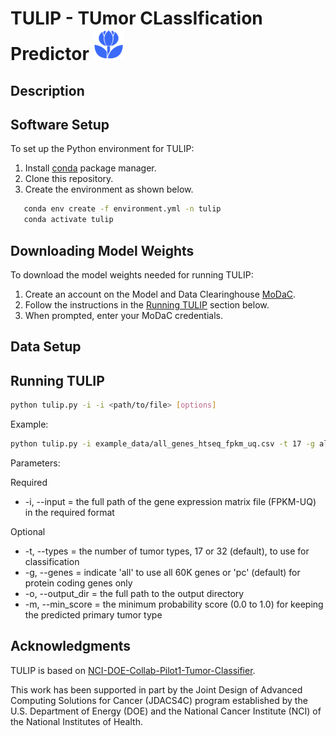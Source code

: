 # TULIP - TUmor CLassIfication Predictor <img src = "images/tulip.svg" width = "50" height = "50">

## Description

## Software Setup

To set up the Python environment for TULIP:
1. Install [conda](https://docs.conda.io/en/latest/) package manager. 
2. Clone this repository. 
3. Create the environment as shown below.

```bash
   conda env create -f environment.yml -n tulip
   conda activate tulip
```

## Downloading Model Weights

To download the model weights needed for running TULIP:
1. Create an account on the Model and Data Clearinghouse [MoDaC](https://modac.cancer.gov). 
2. Follow the instructions in the [Running TULIP](https://github.com/CBIIT/TULIP/blob/main/README.md#running-tulip) section below.
3. When prompted, enter your MoDaC credentials.

## Data Setup



## Running TULIP

```bash
python tulip.py -i -i <path/to/file> [options]
```

Example:

```bash
python tulip.py -i example_data/all_genes_htseq_fpkm_uq.csv -t 17 -g all -o example_results/
```

Parameters:

Required
 * -i, --input = the full path of the gene expression matrix file (FPKM-UQ) in the required format

Optional
 * -t, --types = the number of tumor types, 17 or 32 (default), to use for classification
 * -g, --genes = indicate 'all' to use all 60K genes or 'pc' (default) for protein coding genes only
 * -o, --output_dir = the full path to the output directory
 * -m, --min_score = the minimum probability score (0.0 to 1.0) for keeping the predicted primary tumor type

## Acknowledgments

TULIP is based on [NCI-DOE-Collab-Pilot1-Tumor-Classifier](https://github.com/CBIIT/NCI-DOE-Collab-Pilot1-Tumor-Classifier).

This work has been supported in part by the Joint Design of Advanced Computing Solutions for Cancer (JDACS4C) program established by the U.S. Department of Energy (DOE) and the National Cancer Institute (NCI) of the National Institutes of Health.

